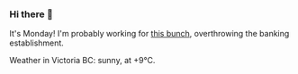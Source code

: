### Hi there :wave:

It's Monday! I'm probably working for [this bunch](https://github.com/kohofinancial), overthrowing the banking establishment.

Weather in Victoria BC: sunny, at +9°C.

